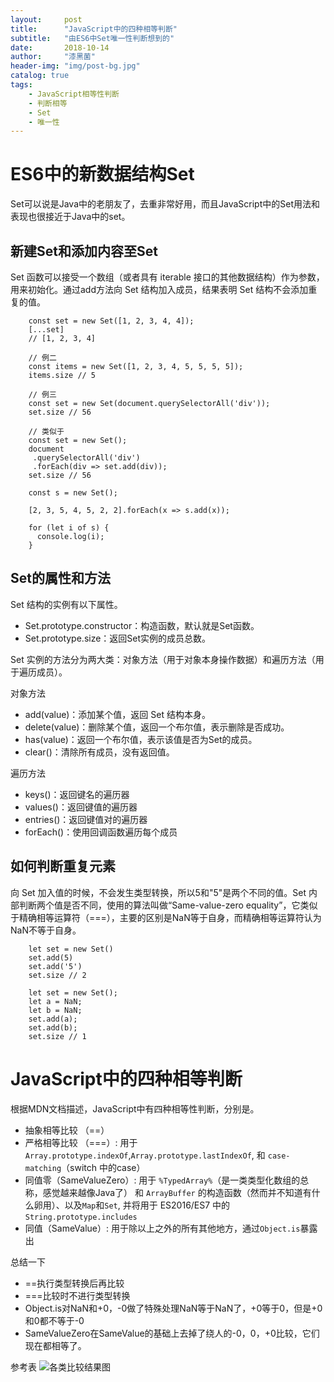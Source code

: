 ```yaml
---
layout:     post
title:      "JavaScript中的四种相等判断"
subtitle:   "由ES6中Set唯一性判断想到的"
date:       2018-10-14
author:     "漆黑菌"
header-img: "img/post-bg.jpg"
catalog: true
tags:
    - JavaScript相等性判断
    - 判断相等
    - Set
    - 唯一性
---
```


# ES6中的新数据结构Set
Set可以说是Java中的老朋友了，去重非常好用，而且JavaScript中的Set用法和表现也很接近于Java中的set。

## 新建Set和添加内容至Set
Set 函数可以接受一个数组（或者具有 iterable 接口的其他数据结构）作为参数，用来初始化。通过add方法向 Set 结构加入成员，结果表明 Set 结构不会添加重复的值。

```
    const set = new Set([1, 2, 3, 4, 4]);
    [...set]
    // [1, 2, 3, 4]
    
    // 例二
    const items = new Set([1, 2, 3, 4, 5, 5, 5, 5]);
    items.size // 5
    
    // 例三
    const set = new Set(document.querySelectorAll('div'));
    set.size // 56
    
    // 类似于
    const set = new Set();
    document
     .querySelectorAll('div')
     .forEach(div => set.add(div));
    set.size // 56

    const s = new Set();
    
    [2, 3, 5, 4, 5, 2, 2].forEach(x => s.add(x));
    
    for (let i of s) {
      console.log(i);
    }
```
## Set的属性和方法
Set 结构的实例有以下属性。

- Set.prototype.constructor：构造函数，默认就是Set函数。
- Set.prototype.size：返回Set实例的成员总数。

Set 实例的方法分为两大类：对象方法（用于对象本身操作数据）和遍历方法（用于遍历成员）。

对象方法

- add(value)：添加某个值，返回 Set 结构本身。
- delete(value)：删除某个值，返回一个布尔值，表示删除是否成功。
- has(value)：返回一个布尔值，表示该值是否为Set的成员。
- clear()：清除所有成员，没有返回值。

遍历方法

- keys()：返回键名的遍历器
- values()：返回键值的遍历器
- entries()：返回键值对的遍历器
- forEach()：使用回调函数遍历每个成员

## 如何判断重复元素
向 Set 加入值的时候，不会发生类型转换，所以5和"5"是两个不同的值。Set 内部判断两个值是否不同，使用的算法叫做“Same-value-zero equality”，它类似于精确相等运算符（===），主要的区别是NaN等于自身，而精确相等运算符认为NaN不等于自身。

```
    let set = new Set()
    set.add(5)
    set.add('5')
    set.size // 2
```

```
    let set = new Set();
    let a = NaN;
    let b = NaN;
    set.add(a);
    set.add(b);
    set.size // 1
```

# JavaScript中的四种相等判断
根据MDN文档描述，JavaScript中有四种相等性判断，分别是。
- 抽象相等比较 （==）
- 严格相等比较 （===）: 用于  `Array.prototype.indexOf`,`Array.prototype.lastIndexOf`, 和 `case-matching`（switch 中的case）
- 同值零（SameValueZero）: 用于 `%TypedArray%`（是一类类型化数组的总称，感觉越来越像Java了） 和 `ArrayBuffer` 的构造函数（然而并不知道有什么卵用）、以及`Map`和`Set`, 并将用于 ES2016/ES7 中的`String.prototype.includes`
- 同值（SameValue）: 用于除以上之外的所有其他地方，通过`Object.is`暴露出

总结一下
- ==执行类型转换后再比较
- ===比较时不进行类型转换
- Object.is对NaN和+0，-0做了特殊处理NaN等于NaN了，+0等于0，但是+0和0都不等于-0
- SameValueZero在SameValue的基础上去掉了绕人的-0，0，+0比较，它们现在都相等了。

参考表
![各类比较结果图](https://cl.ly/2b6a21adf12b/download/Image%202018-10-15%20at%2012.12.40%20AM.png)